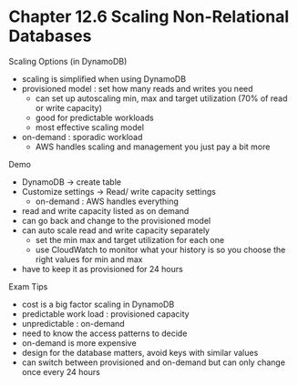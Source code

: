 # Chapter 12.6 Scaling Non-Relational Databases

Scaling Options (in DynamoDB)
- scaling is simplified when using DynamoDB
- provisioned model : set how many reads and writes you need
	- can set up autoscaling min, max and target utilization (70% 
of read or write capacity)
	- good for predictable workloads
	- most effective scaling model
- on-demand : sporadic workload
	-  AWS handles scaling and management you just pay a bit more

Demo
- DynamoDB -> create table
- Customize settings -> Read/ write capacity settings
	- on-demand : AWS handles everything
- read and write capacity listed as on demand
- can go back and change to the provisioned model
- can auto scale read and write capacity separately
	- set the min max and target utilization for each one
	- use CloudWatch to monitor what your history is so you choose the right values for min and max
- have to keep it as provisioned for 24 hours 

Exam Tips
- cost is a big factor scaling in DynamoDB
- predictable work load : provisioned capacity
- unpredictable : on-demand
- need to know the access patterns to decide
- on-demand is more expensive
- design for the database matters, avoid keys with similar values
- can switch between provisioned and on-demand but can only change once every 24 hours

